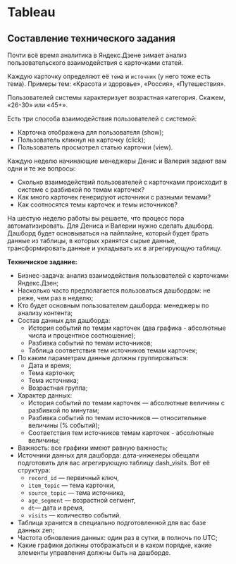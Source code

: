 # Tableau
## Составление технического задания
Почти всё время аналитика в  Яндекс.Дзене зимает анализ пользовательского взаимодействия с карточками статей. 
   
Каждую карточку определяют её `тем`а и `источник` (у него тоже есть тема). Примеры тем: «Красота и здоровье», «Россия», «Путешествия».
   
Пользователей системы характеризует возрастная категория. Скажем, «26-30» или «45+».     
   
Есть три способа взаимодействия пользователей с системой:
- Карточка отображена для пользователя (show);
- Пользователь кликнул на карточку (click);
- Пользователь просмотрел статью карточки (view).
  
Каждую неделю начинающие менеджеры Денис и Валерия задают вам одни и те же вопросы:   
- Сколько взаимодействий пользователей с карточками происходит в системе с разбивкой по темам карточек?
- Как много карточек генерируют источники с разными темами?
- Как соотносятся темы карточек и темы источников?
   
На шестую неделю работы вы решаете, что процесс пора автоматизировать. Для Дениса и Валерии нужно сделать дашборд.
Дашборд будет основываться на пайплайне, который будет брать данные из таблицы, в которых хранятся сырые данные, трансформировать данные и укладывать их в агрегирующую таблицу.

**Техничиское задание:**
- Бизнес-задача: анализ взаимодействия пользователей с карточками Яндекс.Дзен;
- Насколько часто предполагается пользоваться дашбордом: не реже, чем раз в неделю;
- Кто будет основным пользователем дашборда: менеджеры по анализу контента;
- Состав данных для дашборда:
    - История событий по темам карточек (два графика - абсолютные числа и процентное соотношение);
    - Разбивка событий по темам источников;
    - Таблица соответствия тем источников темам карточек;
- По каким параметрам данные должны группироваться:
    - Дата и время;
    - Тема карточки;
    - Тема источника;
    - Возрастная группа;
- Характер данных:
    - История событий по темам карточек — абсолютные величины с разбивкой по минутам;
    - Разбивка событий по темам источников — относительные величины (% событий);
    - Соответствия тем источников темам карточек - абсолютные величины;
- Важность: все графики имеют равную важность;
- Источники данных для дашборда: дата-инженеры обещали подготовить для вас агрегирующую таблицу dash_visits. Вот её структура:
    - `record_id` — первичный ключ,
    - `item_topic` — тема карточки,
    - `source_topic` — тема источника,
    - `age_segment` — возрастной сегмент,
    - `dt`— дата и время,
    - `visits` — количество событий.
- Таблица хранится в специально подготовленной для вас базе данных zen;
- Частота обновления данных: один раз в сутки, в полночь по UTC;
- Какие графики должны отображаться и в каком порядке, какие элементы управления должны быть на дашборде.
